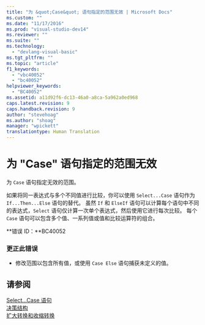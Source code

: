 ```yaml
---
title: "为 &quot;Case&quot; 语句指定的范围无效 | Microsoft Docs"
ms.custom: ""
ms.date: "11/17/2016"
ms.prod: "visual-studio-dev14"
ms.reviewer: ""
ms.suite: ""
ms.technology: 
  - "devlang-visual-basic"
ms.tgt_pltfrm: ""
ms.topic: "article"
f1_keywords: 
  - "vbc40052"
  - "bc40052"
helpviewer_keywords: 
  - "BC40052"
ms.assetid: a11d92f6-dc13-46a0-a8ca-5a962a0ed968
caps.latest.revision: 9
caps.handback.revision: 9
author: "stevehoag"
ms.author: "shoag"
manager: "wpickett"
translationtype: Human Translation
---
```

# 为 &quot;Case&quot; 语句指定的范围无效
为 `Case` 语句指定无效的范围。  
  
 如果将同一表达式与多个不同值进行比较，你可以使用 `Select...Case` 语句作为 `If...Then...Else` 语句的替代。 虽然 `If` 和 `ElseIf` 语句可以计算每个语句中不同的表达式，`Select` 语句仅计算一次单个表达式，然后使用它进行每次比较。 每个 `Case` 语句可以包含多个值、一系列值或值和比较运算符的组合。  
  
 **错误 ID：**BC40052  
  
### 更正此错误  
  
-   修改范围以包含所有值，或使用 `Case Else` 语句捕获未定义的值。  
  
## 请参阅  
 [Select...Case 语句](../../visual-basic/language-reference/statements/select-case-statement.md)   
 [决策结构](../../visual-basic/programming-guide/language-features/control-flow/decision-structures.md)   
 [扩大转换和收缩转换](../../visual-basic/programming-guide/language-features/data-types/widening-and-narrowing-conversions.md)